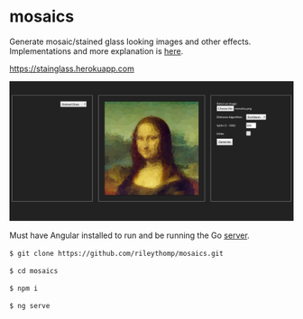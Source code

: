 # mosaics

Generate mosaic/stained glass looking images and other effects. Implementations and more explanation is [here](https://github.com/rileythomp/voronoi).

https://stainglass.herokuapp.com

![screenshot](screenshot.png)

Must have Angular installed to run and be running the Go [server](https://github.com/rileythomp/voronoi).

`$ git clone https://github.com/rileythomp/mosaics.git`

`$ cd mosaics`

`$ npm i`

`$ ng serve`
